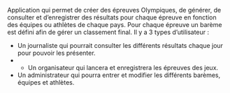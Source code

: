 Application qui permet de créer des épreuves Olympiques, de générer, de consulter et d’enregistrer des résultats pour chaque épreuve en fonction des équipes ou athlètes de chaque pays.
Pour chaque épreuve un barème est défini afin de gérer un classement final.
Il y a 3 types d’utilisateur :
- Un journaliste qui pourrait consulter les différents résultats chaque jour pour pouvoir les présenter.
- - Un organisateur qui lancera et enregistrera les épreuves des jeux.
- Un administrateur qui pourra entrer et modifier les différents barèmes, équipes et athlètes.
